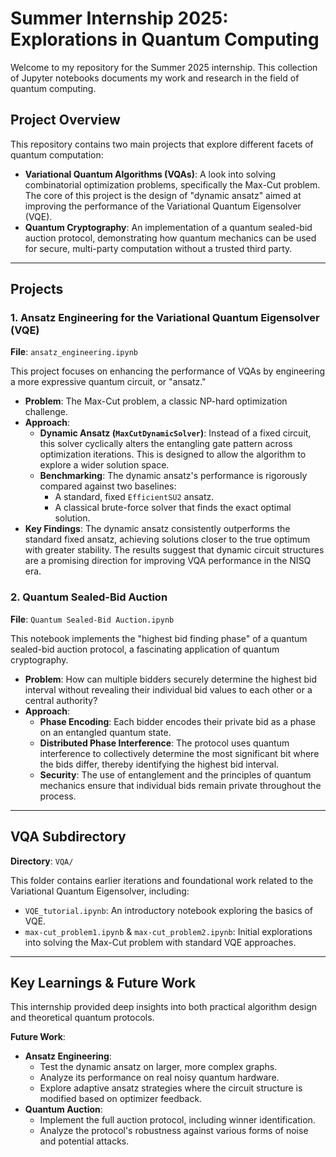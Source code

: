 # Summer Internship 2025: Explorations in Quantum Computing

Welcome to my repository for the Summer 2025 internship. This collection of Jupyter notebooks documents my work and research in the field of quantum computing.

## Project Overview
This repository contains two main projects that explore different facets of quantum computation:

* **Variational Quantum Algorithms (VQAs)**: A look into solving combinatorial optimization problems, specifically the Max-Cut problem. The core of this project is the design of "dynamic ansatz" aimed at improving the performance of the Variational Quantum Eigensolver (VQE).
* **Quantum Cryptography**: An implementation of a quantum sealed-bid auction protocol, demonstrating how quantum mechanics can be used for secure, multi-party computation without a trusted third party.

---

## Projects

### 1. Ansatz Engineering for the Variational Quantum Eigensolver (VQE)

**File**: `ansatz_engineering.ipynb`

This project focuses on enhancing the performance of VQAs by engineering a more expressive quantum circuit, or "ansatz."

* **Problem**: The Max-Cut problem, a classic NP-hard optimization challenge.
* **Approach**:
    * **Dynamic Ansatz (`MaxCutDynamicSolver`)**: Instead of a fixed circuit, this solver cyclically alters the entangling gate pattern across optimization iterations. This is designed to allow the algorithm to explore a wider solution space.
    * **Benchmarking**: The dynamic ansatz's performance is rigorously compared against two baselines:
        * A standard, fixed `EfficientSU2` ansatz.
        * A classical brute-force solver that finds the exact optimal solution.
* **Key Findings**:
    The dynamic ansatz consistently outperforms the standard fixed ansatz, achieving solutions closer to the true optimum with greater stability. The results suggest that dynamic circuit structures are a promising direction for improving VQA performance in the NISQ era.

### 2. Quantum Sealed-Bid Auction

**File**: `Quantum Sealed-Bid Auction.ipynb`

This notebook implements the "highest bid finding phase" of a quantum sealed-bid auction protocol, a fascinating application of quantum cryptography.

* **Problem**: How can multiple bidders securely determine the highest bid interval without revealing their individual bid values to each other or a central authority?
* **Approach**:
    * **Phase Encoding**: Each bidder encodes their private bid as a phase on an entangled quantum state.
    * **Distributed Phase Interference**: The protocol uses quantum interference to collectively determine the most significant bit where the bids differ, thereby identifying the highest bid interval.
    * **Security**: The use of entanglement and the principles of quantum mechanics ensure that individual bids remain private throughout the process.

---

## VQA Subdirectory

**Directory**: `VQA/`

This folder contains earlier iterations and foundational work related to the Variational Quantum Eigensolver, including:

* `VQE_tutorial.ipynb`: An introductory notebook exploring the basics of VQE.
* `max-cut_problem1.ipynb` & `max-cut_problem2.ipynb`: Initial explorations into solving the Max-Cut problem with standard VQE approaches.

---

## Key Learnings & Future Work

This internship provided deep insights into both practical algorithm design and theoretical quantum protocols.

**Future Work**:

* **Ansatz Engineering**:
    * Test the dynamic ansatz on larger, more complex graphs.
    * Analyze its performance on real noisy quantum hardware.
    * Explore adaptive ansatz strategies where the circuit structure is modified based on optimizer feedback.
* **Quantum Auction**:
    * Implement the full auction protocol, including winner identification.
    * Analyze the protocol's robustness against various forms of noise and potential attacks.
